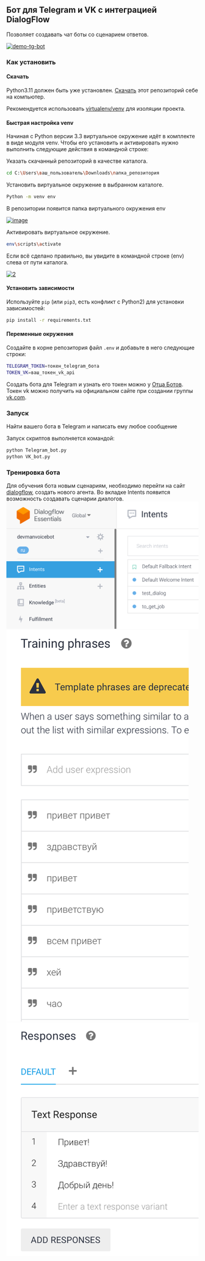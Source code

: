 ## Бот для Telegram и VK с интеграцией DialogFlow

Позволяет создавать чат боты со сценарием ответов.

<a href="https://imgbb.com/"><img src="https://i.ibb.co/JRFStrV/demo-tg-bot.gif" alt="demo-tg-bot" border="0"></a>

### Как установить

#### Скачать 

Python3.11 должен быть уже установлен.
[Скачать](https://github.com/Araime/devman-bot/archive/master.zip) этот репозиторий себе на компьютер.

Рекомендуется использовать [virtualenv/venv](https://docs.python.org/3/library/venv.html)
для изоляции проекта.

#### Быстрая настройка venv

Начиная с Python версии 3.3 виртуальное окружение идёт в комплекте в виде модуля
venv. Чтобы его установить и активировать нужно выполнить следующие действия в
командной строке:  

Указать скачанный репозиторий в качестве каталога.
```sh
cd C:\Users\ваш_пользователь\Downloads\папка_репозитория
```
Установить виртуальное окружение в выбранном каталоге.
```sh
Python -m venv env
```
В репозитории появится папка виртуального окружения env  

<a href="https://imgbb.com/"><img src="https://i.ibb.co/Hn4C6PD/image.png" alt="image" border="0"></a>

Активировать виртуальное окружение.
```sh
env\scripts\activate
```
Если всё сделано правильно, вы увидите в командной строке (env) слева от пути 
каталога.  

<a href="https://imgbb.com/"><img src="https://i.ibb.co/MZ72r22/2.png" alt="2" border="0"></a>

#### Установить зависимости

Используйте `pip` (или `pip3`, есть конфликт с Python2) для установки 
зависимостей:

```sh
pip install -r requirements.txt
```

#### Переменные окружения

Создайте в корне репозитория файл `.env` и добавьте в него следующие строки:

```sh
TELEGRAM_TOKEN=токен_telegram_бота
TOKEN_VK=ваш_токен_vk_api
```

Создать бота для Telegram и узнать его токен можно у [Отца Ботов](https://telegram.me/BotFather).  
Токен vk можно получить на официальном сайте при создании группы [vk.com](https://vk.com/).

### Запуск

Найти вашего бота в Telegram и написать ему любое сообщение

Запуск скриптов выполняется командой:

```sh
python Telegram_bot.py
python VK_bot.py
```
### Тренировка бота

Для обучения бота новым сценариям, необходимо перейти на сайт [dialogflow](https://dialogflow.cloud.google.com/),
создать нового агента.
Во вкладке Intents появится возможность создавать сценарии диалогов.
![img.png](img.png)
![img_1.png](img_1.png)
![img_2.png](img_2.png)
